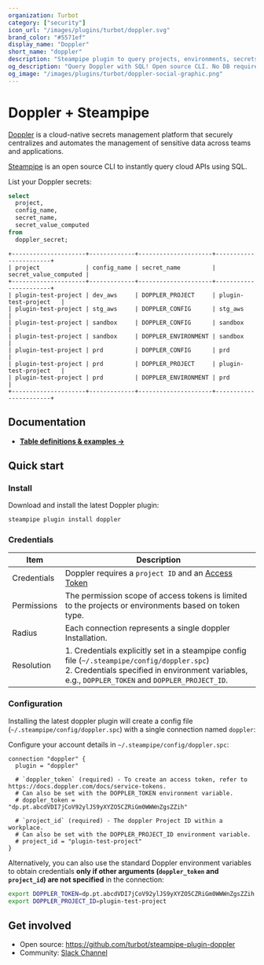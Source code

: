 ```yaml
---
organization: Turbot
category: ["security"]
icon_url: "/images/plugins/turbot/doppler.svg"
brand_color: "#5571ef"
display_name: "Doppler"
short_name: "doppler"
description: "Steampipe plugin to query projects, environments, secrets and more from Doppler."
og_description: "Query Doppler with SQL! Open source CLI. No DB required."
og_image: "/images/plugins/turbot/doppler-social-graphic.png"
---
```


# Doppler + Steampipe

[Doppler](https://www.doppler.com/) is a cloud-native secrets management platform that securely centralizes and automates the management of sensitive data across teams and applications.

[Steampipe](https://steampipe.io) is an open source CLI to instantly query cloud APIs using SQL.

List your Doppler secrets:

```sql
select
  project,
  config_name,
  secret_name,
  secret_value_computed
from
  doppler_secret;
```

```
+---------------------+-------------+---------------------+-----------------------+
| project             | config_name | secret_name         | secret_value_computed |
+---------------------+-------------+---------------------+-----------------------+
| plugin-test-project | dev_aws     | DOPPLER_PROJECT     | plugin-test-project   |
| plugin-test-project | stg_aws     | DOPPLER_CONFIG      | stg_aws               |
| plugin-test-project | sandbox     | DOPPLER_CONFIG      | sandbox               |
| plugin-test-project | sandbox     | DOPPLER_ENVIRONMENT | sandbox               |
| plugin-test-project | prd         | DOPPLER_CONFIG      | prd                   |
| plugin-test-project | prd         | DOPPLER_PROJECT     | plugin-test-project   |
| plugin-test-project | prd         | DOPPLER_ENVIRONMENT | prd                   |
+---------------------+-------------+---------------------+-----------------------+
```

## Documentation

- **[Table definitions & examples →](/plugins/turbot/doppler/tables)**

## Quick start

### Install

Download and install the latest Doppler plugin:

```sh
steampipe plugin install doppler
```

### Credentials

| Item        | Description                                                                                                                                                                 |
| ----------- | --------------------------------------------------------------------------------------------------------------------------------------------------------------------------- |
| Credentials | Doppler requires a `project ID` and an [Access Token](https://docs.doppler.com/reference/auth-token-formats)                                                                                   |
| Permissions | The permission scope of access tokens is limited to the projects or environments based on token type.                                                                       |
| Radius      | Each connection represents a single doppler Installation.                                                                                                                   |
| Resolution  | 1. Credentials explicitly set in a steampipe config file (`~/.steampipe/config/doppler.spc`)<br />2. Credentials specified in environment variables, e.g., `DOPPLER_TOKEN` and `DOPPLER_PROJECT_ID`. |

### Configuration

Installing the latest doppler plugin will create a config file (`~/.steampipe/config/doppler.spc`) with a single connection named `doppler`:

Configure your account details in `~/.steampipe/config/doppler.spc`:

```hcl
connection "doppler" {
  plugin = "doppler"

  # `doppler_token` (required) - To create an access token, refer to https://docs.doppler.com/docs/service-tokens.
  # Can also be set with the DOPPLER_TOKEN environment variable.
  # doppler_token = "dp.pt.abcdVDI7jCoV92ylJS9yXYZO5CZRiGm0WWWnZgsZZih"

  # `project_id` (required) - The doppler Project ID within a workplace.
  # Can also be set with the DOPPLER_PROJECT_ID environment variable.
  # project_id = "plugin-test-project"
}
```

Alternatively, you can also use the standard Doppler environment variables to obtain credentials **only if other arguments (`doppler_token` and `project_id`) are not specified** in the connection:

```sh
export DOPPLER_TOKEN=dp.pt.abcdVDI7jCoV92ylJS9yXYZO5CZRiGm0WWWnZgsZZih
export DOPPLER_PROJECT_ID=plugin-test-project
```
## Get involved

- Open source: https://github.com/turbot/steampipe-plugin-doppler
- Community: [Slack Channel](https://steampipe.io/community/join)
